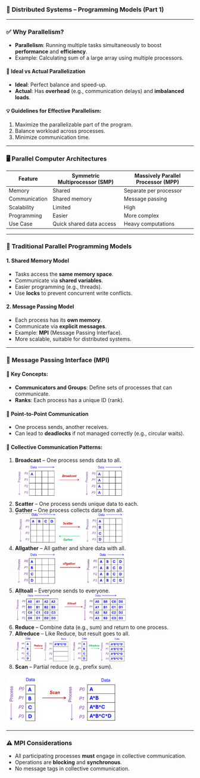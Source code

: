 ### 📘 **Distributed Systems – Programming Models (Part 1)**

---

### ✅ **Why Parallelism?**

* **Parallelism**: Running multiple tasks simultaneously to boost **performance** and **efficiency**.
* Example: Calculating sum of a large array using multiple processors.

#### 🔁 **Ideal vs Actual Parallelization**

* **Ideal**: Perfect balance and speed-up.
* **Actual**: Has **overhead** (e.g., communication delays) and **imbalanced loads**.

#### 💡 Guidelines for Effective Parallelism:

1. Maximize the parallelizable part of the program.
2. Balance workload across processes.
3. Minimize communication time.

---

### 🖥️ **Parallel Computer Architectures**

| Feature       | Symmetric Multiprocessor (SMP) | Massively Parallel Processor (MPP) |
| ------------- | ------------------------------ | ---------------------------------- |
| Memory        | Shared                         | Separate per processor             |
| Communication | Shared memory                  | Message passing                    |
| Scalability   | Limited                        | High                               |
| Programming   | Easier                         | More complex                       |
| Use Case      | Quick shared data access       | Heavy computations                 |

---

### 🧩 **Traditional Parallel Programming Models**

#### 1. **Shared Memory Model**

* Tasks access the **same memory space**.
* Communicate via **shared variables**.
* Easier programming (e.g., threads).
* Use **locks** to prevent concurrent write conflicts.

#### 2. **Message Passing Model**

* Each process has its **own memory**.
* Communicate via **explicit messages**.
* Example: **MPI** (Message Passing Interface).
* More scalable, suitable for distributed systems.

---

### 💬 **Message Passing Interface (MPI)**

#### 🧱 Key Concepts:

* **Communicators and Groups**: Define sets of processes that can communicate.
* **Ranks**: Each process has a unique ID (rank).

#### 🔁 **Point-to-Point Communication**

* One process sends, another receives.
* Can lead to **deadlocks** if not managed correctly (e.g., circular waits).

#### 🤝 **Collective Communication Patterns**:

1. **Broadcast** – One process sends data to all.<br />
  <img src="images/broadcast.png" width="300" /> <br />
2. **Scatter** – One process sends unique data to each.<br />
3. **Gather** – One process collects data from all.<br />
  <img src="images/scatter_gather.png" width="300" /><br />
4. **Allgather** – All gather and share data with all.<br />
  <img src="images/allgather.png" width="300" /><br />
5. **Alltoall** – Everyone sends to everyone.<br />
  <img src="images/alltoall.png" width="300" /><br />
6. **Reduce** – Combine data (e.g., sum) and return to one process.<br />
7. **Allreduce** – Like Reduce, but result goes to all.<br />
  <img src="images/reduce_allreduce.png" width="300" /><br />
8. **Scan** – Partial reduce (e.g., prefix sum).
  <img src="images/scan.png" width="300" />

---

### ⚠️ MPI Considerations

* All participating processes **must** engage in collective communication.
* Operations are **blocking** and **synchronous**.
* No message tags in collective communication.

